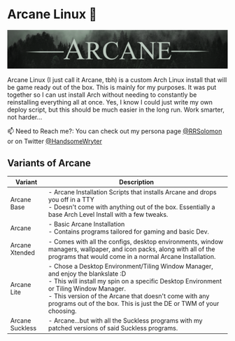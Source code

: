 # Arcane Linux 👋
![Arcane Linux Banner](https://github.com/ArcaneLinux/ArcaneBranding/blob/main/Branding/Arcane%20Banner.png)

Arcane Linux (I just call it Arcane, tbh) is a custom Arch Linux install that will be game ready out of the box. This is mainly for my purposes. It was put together so I can ust install Arch without needing to constantly be reinstalling everything all at once. Yes, I know I could just write my own deploy script, but this should be much easier in the long run. Work smarter, not harder...

📫 Need to Reach me?: You can check out my persona page [@RRSolomon](https://github.com/rrsolomon) or on Twitter [@HandsomeWryter](https://twitter.com/HandsomeWryter)

## Variants of Arcane
| Variant | Description |
| - | - |
| Arcane Base | - Arcane Installation Scripts that installs Arcane and drops you off in a TTY <br> - Doesn't come with anything out of the box. Essentially a base Arch Level Install with a few tweaks.|
| Arcane | - Basic Arcane Installation <br> - Contains programs tailored for gaming and basic Dev. |
| Arcane Xtended | - Comes with all the configs, desktop environments, window managers, wallpaper, and icon packs, along with all of the programs that would come in a normal Arcane Installation. |
| Arcane Lite | - Chose a Desktop Environment/Tiling Window Manager, and enjoy the blankslate :D <br> - This will install my spin on a specific Desktop Environment or Tiling Window Manager. <br> - This version of the Arcane that doesn't come with any programs out of the box. This is just the DE or TWM of your choosing.
| Arcane Suckless | - Arcane...but with all the Suckless programs with my patched versions of said Suckless programs.

